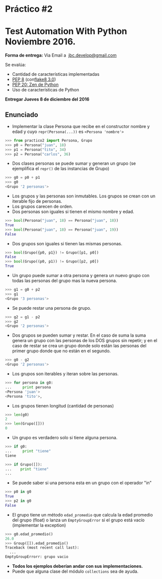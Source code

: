 # Práctico #2
# Test Automation With Python Noviembre 2016.


**Forma de entrega:** Via Email a ​
[jbc.develop@gmail.com](jbc.develop@gmail.com)

Se evalúa:

- Cantidad de características implementadas
- [PEP 8](https://www.python.org/dev/peps/pep-0008/)​
  (con ​[flake8​ 3.0](https://pypi.python.org/pypi/flake8))
- [PEP 20: Zen de Python](https://www.python.org/dev/peps/pep-0020/)
- Uso de características de Python

**Entregar Jueves 8 de diciembre del 2016**

## Enunciado

- Implementar la clase Persona que recibe en el constructor nombre y edad
  y cuyo `repr(Persona(...))` es `<Persona 'nombre'>`

```python
>>> from practico2 import Persona, Grupo
>>> p0 = Persona("juan", 18)
>>> p1 = Persona("tito", 34)
>>> p2 = Persona("carlos", 36)
```

- Dos clases personas se puede sumar y generan un grupo (se ejemplifica
  el `repr()` de las instancias de Grupo)

```python
>>> g0 = p0 + p1
>>> g0
<Grupo '2 personas'>

```

- Los grupos y las personas son inmutables. Los grupos se crean con un
  iterable fijo de personas.
- Los grupos carecen de orden.
- Dos personas son iguales si tienen el mismo nombre y edad.

```python
>>> bool(Persona("juan", 18) == Persona("juan", 18))
True
>>> bool(Persona("juan", 18) == Persona("juan", 19))
False

```

- Dos grupos son iguales si tienen las mismas personas.

```python
>>> bool(Grupo({p0, p1}) != Grupo([p1, p0])
False
>>> bool(Grupo((p0, p1)) != Grupo([p2, p0])
True

```

- Un grupo puede sumar a otra persona y genera un nuevo grupo con todas
  las personas del grupo mas la nueva persona.

```python
>>> g1 = g0 + p2
>>> g1
<Grupo '3 personas'>

```

- Se puede restar una persona de grupo.

```python
>>> g2 = g1 - p2
>>> g2
<Grupo '2 personas'>

```


- Dos grupos se pueden sumar y restar. En el caso de suma la suma
  genera un grupo con las personas de los DOS grupos sin repetir;
  y en el caso de restar se crea un grupo donde solo están las personas
  del primer grupo donde que no están en el segundo.

```python
>>> g0 - g2
<Grupo '2 personas'>

```


- Los grupos son iterables y iteran sobre las personas.

```python
>>> for persona in g0:
...     print persona
<Persona 'juan'>
<Persona 'tito'>,

```

- Los grupos tienen longitud (cantidad de personas)

```python
>>> len(g0)
2
>>> len(Grupo([]))
0

```

- Un grupo es verdadero solo si tiene alguna persona.

```python
>>> if g0:
...     print "tiene"
tiene

>>> if Grupo([]):
...    print "tiene"
...


```

- Se puede saber si una persona esta en un grupo con el operador "in"

```python
>>> p0 in g0
True
>>> p2 in g0
False

```

- El grupo tiene un método `edad_promedio` que calcula la edad promedio
  del grupo (float) o lanza un `EmptyGroupError` si el grupo está vacío
  (implementar la exception)

```python
>>> g0.edad_promedio()
26.0
>>> Group([]).edad_promedio()
Traceback (most recent call last):
  ...
EmptyGroupErrorr: grupo vacio

```

- **Todos los ejemplos deberían andar con sus implementaciones.**
- Puede que alguna clase del módulo `collections` sea de ayuda.

